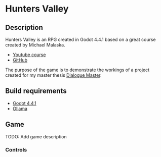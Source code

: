# Hunters Valley
## Description
Hunters Valley is an RPG created in Godot 4.4.1 based on a great course created by Michael Malaska.
* [Youtube course](https://youtube.com/playlist?list=PLfcCiyd_V9GH8M9xd_QKlyU8jryGcy3Xa&si=QuwbwQcV7vxH47hW)
* [GitHub](https://github.com/michaelmalaska/aarpg-tutorial)

The purpose of the game is to demonstrate the workings of a project created for my master thesis [Dialogue Master](https://github.com/Drockk/DialogueMaster).

## Build requirements
- [Godot 4.4.1](https://godotengine.org/)
- [Ollama](https://ollama.com/)

## Game
TODO: Add game description

### Controls